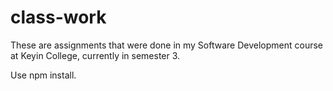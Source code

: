 # class-work
These are assignments that were done in my Software Development course at Keyin College, currently in semester 3.

Use npm install.
